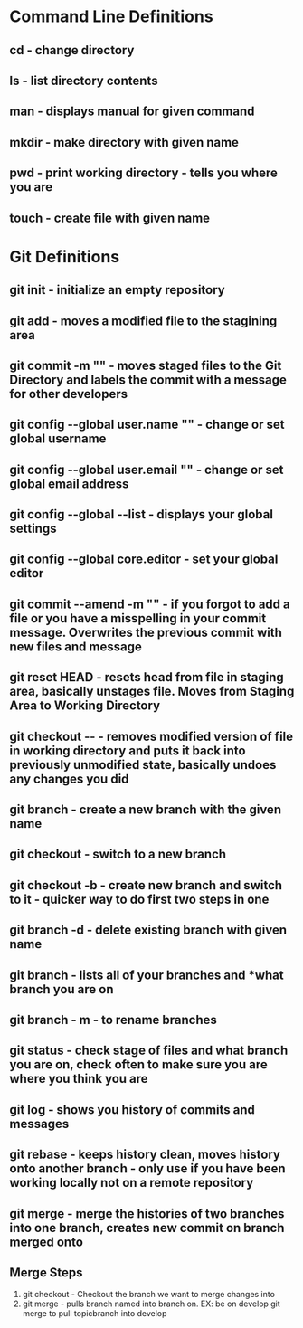 # Command Line Definitions

## cd - change directory

## ls - list directory contents

## man <command> - displays manual for given command

## mkdir <foldername> - make directory with given name

## pwd - print working directory - tells you where you are 

## touch <filename> - create file with given name

# Git Definitions

## git init - initialize an empty repository

## git add <filename> - moves a modified file to the stagining area

## git commit -m "<message>" - moves staged files to the Git Directory and labels the commit with a message for other developers

## git config --global user.name "<username>" - change or set global username

## git config --global user.email "<email>" - change or set global email address

## git config --global --list - displays your global settings

## git config --global core.editor <editor of choice> - set your global editor
 
## git commit --amend -m "<new message>" - if you forgot to add a file or you have a misspelling in your commit message. Overwrites the previous commit with new files and message

## git reset HEAD <filename> - resets head from file in staging area, basically unstages file. Moves from Staging Area to Working Directory

## git checkout -- <filename> - removes modified version of file in working directory and puts it back into previously unmodified state, basically undoes any changes you did

## git branch <branchname> - create a new branch with the given name

## git checkout <branchname> - switch to a new branch

## git checkout -b <branchname> - create new branch and switch to it - quicker way to do first two steps in one

## git branch -d <branchname> - delete existing branch with given name

## git branch - lists all of your branches and *what branch you are on

## git branch - m <oldname> <newname> - to rename branches

## git status - check stage of files and what branch you are on, check often to make sure you are where you think you are

## git log - shows you history of commits and messages

## git rebase - keeps history clean, moves history onto another branch - only use if you have been working locally not on a remote repository

## git merge <branchname> - merge the histories of two branches into one branch, creates new commit on branch merged onto 

## Merge Steps
1. git checkout <branchname of branch to be mainbranch ex:develop branch> - Checkout the branch we want to merge changes into
2. git merge <branch with changes ex:topicbranch> - pulls branch named into branch on. EX: be on develop git merge <topicbranch> to pull topicbranch into develop

